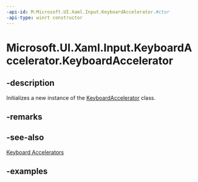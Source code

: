 ```yaml
---
-api-id: M:Microsoft.UI.Xaml.Input.KeyboardAccelerator.#ctor
-api-type: winrt constructor
---
```


<!-- Method syntax.
public KeyboardAccelerator.KeyboardAccelerator()
-->

# Microsoft.UI.Xaml.Input.KeyboardAccelerator.KeyboardAccelerator

## -description
Initializes a new instance of the [KeyboardAccelerator](keyboardaccelerator.md) class.

## -remarks

## -see-also
[Keyboard Accelerators](/windows/uwp/design/input/keyboard-accelerators)

## -examples

